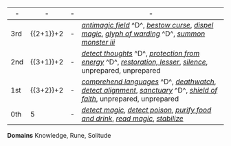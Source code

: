 -|-|-|-
-|-|-|-
3rd | {{2+1}}+2 |-| *[antimagic field]* ^D^, *[bestow curse]*, *[dispel magic]*, *[glyph of warding]* ^D^, *[summon monster iii]*
2nd | {{3+1}}+2 |-| *[detect thoughts]* ^D^, *[protection from energy]* ^D^, *[restoration, lesser]*, *[silence]*, unprepared, unprepared
1st | {{3+2}}+2 |-| *[comprehend languages]* ^D^, *[deathwatch]*, *[detect alignment]*, *[sanctuary]* ^D^, *[shield of faith]*, unprepared, unprepared
0th |    5      |-| *[detect magic]*, *[detect poison]*, *[purify food and drink]*, *[read magic]*, *[stabilize]*

**Domains** Knowledge, Rune, Solitude

[3rd]: #
  [daylight]: :d20-spell:daylight
  [dispel magic]: :d20-spell:dispel-magic
  [magic circle against alignment]: :d20-spell:magic-circle-against-evil
  [protection from energy]: :d20-spell:protection-from-energy
  [resist energy, communal]: :d20-spell:resist-energy
  [sands of time]: :d20-spell:sands-of-time
  [summon monster iii]: :d20-spell:summon-monster

  [cure serious wounds]: :d20-spell:cure-serious-wounds

  [archon's aura]: :d20-spell:archon-s-aura
  [bestow curse]: :d20-spell:bestow-curse
  [create food and water]: :d20-spell:create-food-and-water
  [deeper darkness]: :d20-spell:deeper-darkness
  [prayer]: :d20-spell:prayer
  [symbol of healing]: :d20-spell:symbol-of-healing
  [wrathful mantle]: :d20-spell:wrathful-mantle

[2nd]: #
  [ant haul, communal]: :d20-spell:ant-haul
  [book ward]: :d20-spell:book-ward
  [darkness]: :d20-spell:darkness
  [endure elements, communal]: :d20-spell:endure-elements
  [make whole]: :d20-spell:make-whole
  [protection from alignment, communal]: :d20-spell:protection-from-evil
  [resist energy]: :d20-spell:resist-energy
  [share language]: :d20-spell:share-language

  [cure moderate wounds]: :d20-spell:cure-moderate-wounds

  [aid]: :d20-spell:aid
  [augury]: :d20-spell:augury
  [blinding ray]: :d20-spell:blinding-ray
  [consecrate]: :d20-spell:consecrate
  [death knell]: :d20-spell:death-knell
  [delay disease]: :d20-spell:delay-disease
  [delay poison]: :d20-spell:delay-poison
  [find traps]: :d20-spell:find-traps
  [grace]: :d20-spell:grace
  [hold person]: :d20-spell:hold-person
  [restoration, lesser]: :d20-spell:restoration
  [shield other]: :d20-spell:shield-other
  [silence]: :d20-spell:silence
  [soothing word]: :d20-spell:soothing-word
  [status]: :d20-spell:status
  [zone of truth]: :d20-spell:zone-of-truth

[1st]: #
  [ant haul]: :d20-spell:ant-haul
  [detect charm]: :d20-spell:detect-charm
  [detect undead]: :d20-spell:detect-undead
  [endure elements]: :d20-spell:endure-elements
  [liberating command]: :d20-spell:liberating-command
  [obscuring mist]: :d20-spell:obscuring-mist
  [protection from alignment]: :d20-spell:protection-from-evil

  [cure light wounds]: :d20-spell:cure-light-wounds

  [abstemiousness]: :d20-spell:abstemiousness
  [bless]: :d20-spell:bless
  [compel hostility]: :d20-spell:compel-hostility
  [deathwatch]: :d20-spell:deathwatch
  [detect alignment]: :d20-spell:detect-evil
  [diagnose disease]: :d20-spell:diagnose-disease
  [magic stone]: :d20-spell:magic-stone
  [remove fear]: :d20-spell:remove-fear
  [remove sickness]: :d20-spell:remove-sickness
  [shield of faith]: :d20-spell:shield-of-faith

[0th]: #
  [detect magic]: :d20-spell:detect-magic
  [detect poison]: :d20-spell:detect-poison
  [purify food and drink]: :d20-spell:purify-food-and-drink
  [read magic]: :d20-spell:read-magic
  [stabilize]: :d20-spell:stabilize

[Knowledge Domain]: #
  [foresight]: :d20-spell:foresight
  [discern location]: :d20-spell:discern-location
  [legend lore]: :d20-spell:legend-lore
  [find the path]: :d20-spell:find-the-path
  [true seeing]: :d20-spell:true-seeing
  [divination]: :d20-spell:divination
  [speak with dead]: :d20-spell:speak-with-dead
  [detect thoughts]: :d20-spell:detect-thoughts
  [comprehend languages]: :d20-spell:comprehend-languages

[Rune Domain]: #
  [teleportation circle]: :d20-spell:teleportation-circle
  [symbol of death]: :d20-spell:symbol-of-death
  [instant summons]: :d20-spell:instant-summons
  [greater glyph of warding]: :d20-spell:glyph-of-warding
  [lesser planar binding]: :d20-spell:planar-binding
  [explosive runes]: :d20-spell:explosive-runes
  [glyph of warding]: :d20-spell:glyph-of-warding
  [secret page]: :d20-spell:secret-page
  [erase]: :d20-spell:erase

[Solitude Domain (M)]: #
  [greater create demiplane]: :d20-spell:create-demiplane
  [mirage arcana]: :d20-spell:mirage-arcana
  [detect scrying]: :d20-spell:detect-scrying
  [silence]: :d20-spell:silence
  [mind blank]: :d20-spell:mind-blank
  [repulsion]: :d20-spell:repulsion
  [antimagic field]: :d20-spell:antimagic-field
  [protection from energy]: :d20-spell:protection-from-energy
  [sanctuary]: :d20-spell:sanctuary